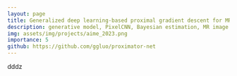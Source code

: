 ```yaml
---
layout: page
title: Generalized deep learning-based proximal gradient descent for MR reconstruction
description: generative model, PixelCNN, Bayesian estimation, MR image reconstruction, optimization
img: assets/img/projects/aime_2023.png
importance: 5
github: https://github.com/ggluo/proximator-net
---
```



dddz